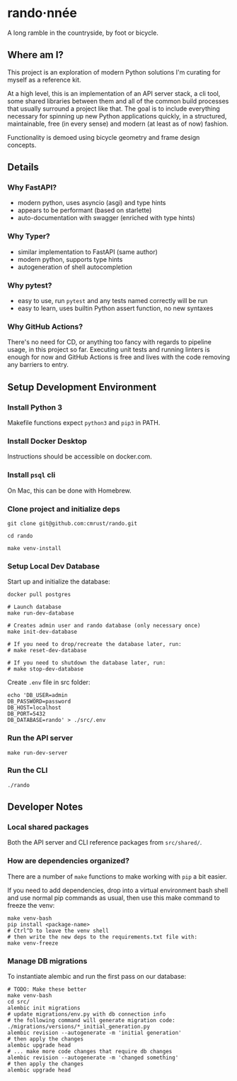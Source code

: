 # rando·nnée

A long ramble in the countryside, by foot or bicycle.

## Where am I?

This project is an exploration of modern Python solutions I'm curating for myself as a reference kit.

At a high level, this is an implementation of an API server stack, a cli tool, some shared libraries between them and all of the common build processes that usually surround a project like that. The goal is to include everything necessary for spinning up new Python applications quickly, in a structured, maintainable, free (in every sense) and modern (at least as of now) fashion.

Functionality is demoed using bicycle geometry and frame design concepts.

## Details

### Why FastAPI?
- modern python, uses asyncio (asgi) and type hints
- appears to be performant (based on starlette)
- auto-documentation with swagger (enriched with type hints)

### Why Typer?
- similar implementation to FastAPI (same author)
- modern python, supports type hints
- autogeneration of shell autocompletion

### Why pytest?
- easy to use, run `pytest` and any tests named correctly will be run
- easy to learn, uses builtin Python assert function, no new syntaxes

### Why GitHub Actions?

There's no need for CD, or anything too fancy with regards to pipeline usage, in this project so far. Executing unit tests and running linters is enough for now and GitHub Actions is free and lives with the code removing any barriers to entry.

## Setup Development Environment

### Install Python 3

Makefile functions expect `python3` and `pip3` in PATH.

### Install Docker Desktop

Instructions should be accessible on docker.com.

### Install `psql` cli

On Mac, this can be done with Homebrew.

### Clone project and initialize deps
```
git clone git@github.com:cmrust/rando.git

cd rando

make venv-install
```

### Setup Local Dev Database

Start up and initialize the database:

```
docker pull postgres

# Launch database
make run-dev-database

# Creates admin user and rando database (only necessary once)
make init-dev-database

# If you need to drop/recreate the database later, run:
# make reset-dev-database

# If you need to shutdown the database later, run:
# make stop-dev-database
```

Create `.env` file in src folder:
```
echo 'DB_USER=admin
DB_PASSWORD=password
DB_HOST=localhost
DB_PORT=5432
DB_DATABASE=rando' > ./src/.env
```

### Run the API server

```
make run-dev-server
```

### Run the CLI

```
./rando
```

## Developer Notes

### Local shared packages

Both the API server and CLI reference packages from `src/shared/`.

### How are dependencies organized?

There are a number of `make` functions to make working with `pip` a bit easier.

If you need to add dependencies, drop into a virtual environment bash shell and use normal pip commands as usual, then use this make command to freeze the venv:
```
make venv-bash
pip install <package-name>
# Ctrl^D to leave the venv shell
# then write the new deps to the requirements.txt file with:
make venv-freeze
```

### Manage DB migrations

To instantiate alembic and run the first pass on our database:

```
# TODO: Make these better
make venv-bash
cd src/
alembic init migrations
# update migrations/env.py with db connection info
# the following command will generate migration code: ./migrations/versions/*_initial_generation.py
alembic revision --autogenerate -m 'initial generation'
# then apply the changes
alembic upgrade head
# ... make more code changes that require db changes
alembic revision --autogenerate -m 'changed something'
# then apply the changes
alembic upgrade head
```
